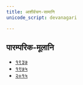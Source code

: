 ```yaml
---
title: आशीर्वचन-सामानि 
unicode_script: devanagari  

--- 
```


## पारम्परिक-मूलानि

- [१९३७](https://archive.org/stream/sAmaveda-jaiminIya-paravastu-paramparA-docs/sAmaveda-paravastu-1937#page/n115/mode/1up)
- [१९७५](https://archive.org/stream/sAmaveda-jaiminIya-paravastu-paramparA-docs/sAmaveda-paravastu-1975#page/n102/mode/1up)
- [२०१५](https://archive.org/stream/sAmaveda-jaiminIya-paravastu-paramparA-docs/AASHEERVACHANA%20SAAMAANI#mode/1up)

<div class="js_include" url="../../../saMskAraH/mantraH/indraH/paravastu-saama/harishrInidhanam/"  newLevelForH1="2" includeTitle="true"> </div>  
<div class="js_include" url="../../../saMskAraH/mantraH/somaH/paravastu-saama/yashas/"  newLevelForH1="2" includeTitle="true"> </div>  
<div class="js_include" url="../../../saMskAraH/mantraH/somaH/paravastu-saama/dIrgham/"  newLevelForH1="2" includeTitle="true"> </div>  
<div class="js_include" url="../../../saMskAraH/mantraH/somaH/paravastu-saama/AdIShAdiyyam/"  newLevelForH1="2" includeTitle="true"> </div>  
<div class="js_include" url="../../../saMskAraH/mantraH/indraH/paravastu-saama/gAram/"  newLevelForH1="2" includeTitle="true"> </div>  
<div class="js_include" url="../../../saMskAraH/mantraH/somaH/paravastu-saama/mahAvAtsapram/"  newLevelForH1="2" includeTitle="true"> </div>  
<div class="js_include" url="../../../saMskAraH/mantraH/somaH/paravastu-saama/vAtsaprottaram/"  newLevelForH1="2" includeTitle="true"> </div>  
<div class="js_include" url="../../../saMskAraH/mantraH/indraH/paravastu-saama/rathantaram/"  newLevelForH1="2" includeTitle="true"> </div>  
<div class="js_include" url="../../../saMskAraH/mantraH/somaH/paravastu-saama/tavAham-mahAvairAjam/"  newLevelForH1="2" includeTitle="true"> </div>  
<div class="js_include" url="../../../saMskAraH/mantraH/agniH/paravastu-saama/mahAvaishvAmitram/"  newLevelForH1="2" includeTitle="true"> </div>  
<div class="js_include" url="../../../saMskAraH/mantraH/indraH/paravastu-saama/shrAyantIyam/"  newLevelForH1="2" includeTitle="true"> </div>  
<div class="js_include" url="../../../saMskAraH/mantraH/indraH/paravastu-saama/piba-somam-mahAvairAjam/"  newLevelForH1="2" includeTitle="true"> </div>  
<div class="js_include" url="../../../saMskAraH/mantraH/agniH/paravastu-saama/mahAvaishvAnara-vratam/"  newLevelForH1="2" includeTitle="true"> </div>  
